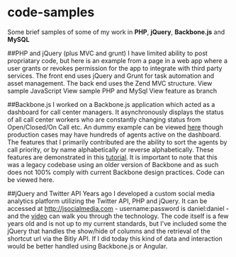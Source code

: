 code-samples
============
Some brief samples of some of my work in **PHP**, **jQuery**, **Backbone.js** and **MySQL**

##PHP and jQuery (plus MVC and grunt)
I have limited ability to post propriatary code, but here is an example from a page in a web app where a user grants or revokes permission for the app to integrate with third party services. The front end uses jQuery and Grunt for task automation and asset management. The back end uses the Zend MVC structure.
View sample JavaScript
View sample PHP and MySql
View feature as branch


##Backbone.js
I worked on a Backbone.js application which acted as a dashboard for call center managers. It asynchronously displays the status of all call center workers who are constantly changing status from Open/Closed/On Call etc. An dummy example can be viewed [here](https://secure.ifbyphone.com/managerpanel.php?key=adc1bbaf0f133450c6eccd4b55a134284cdbfae9&usr_queue_id=31494) though production cases may have hundreds of agents active on the dashboard. The features that I primarily contributed are the ability to sort the agents by call priority, or by name alphabetically or reverse alphabetically. These features are demonstrated in this [tutorial](http://vimeo.com/86921727#t=1m08s). It is important to note that this was a legacy codebase using an older version of Backbone and as such does not 100% comply with current Backbone design practices.
Code can be viewed here.

##jQuery and Twitter API
Years ago I developed a custom social media analytics platform utilizing the Twitter API, PHP and jQuery. It can be accessed at http://jsocialmedia.com - username:password is daniel:daniel - and the [video](https://www.youtube.com/watch?v=BPCLizmQlf8) can walk you through the technology. The code itself is a few years old and is not up to my current standards, but I've included some the jQuery that handles the show/hide of columns and the retrieval of the shortcut url via the Bitly API. If I did today this kind of data and interaction would be better handled using Backbone.js or Angular.
